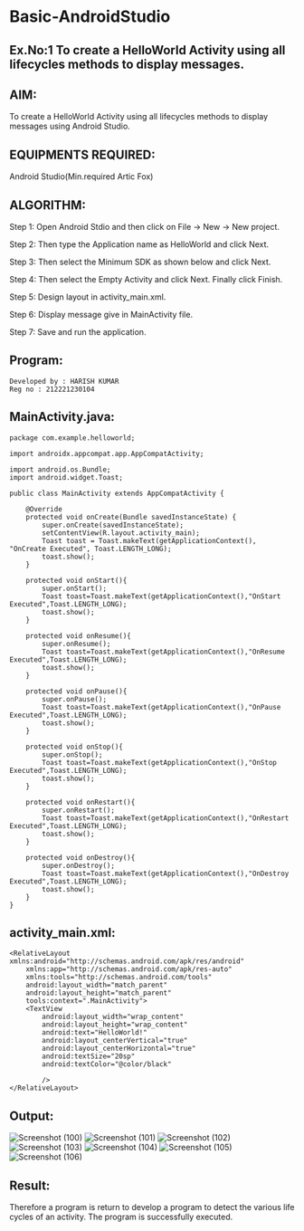# Basic-AndroidStudio
## Ex.No:1 To create a HelloWorld Activity using all lifecycles methods to display messages.
## AIM:
To create a HelloWorld Activity using all lifecycles methods to display messages using Android Studio.

## EQUIPMENTS REQUIRED:
Android Studio(Min.required Artic Fox)

## ALGORITHM:
 Step 1: Open Android Stdio and then click on File -> New -> New project.

 Step 2: Then type the Application name as HelloWorld and click Next.

 Step 3: Then select the Minimum SDK as shown below and click Next.

 Step 4: Then select the Empty Activity and click Next. Finally click Finish.

 Step 5: Design layout in activity_main.xml.

 Step 6: Display message give in MainActivity file.

 Step 7: Save and run the application.
## Program:
```
Developed by : HARISH KUMAR
Reg no : 212221230104
```

## MainActivity.java:
```
package com.example.helloworld;

import androidx.appcompat.app.AppCompatActivity;

import android.os.Bundle;
import android.widget.Toast;

public class MainActivity extends AppCompatActivity {

    @Override
    protected void onCreate(Bundle savedInstanceState) {
        super.onCreate(savedInstanceState);
        setContentView(R.layout.activity_main);
        Toast toast = Toast.makeText(getApplicationContext(), "OnCreate Executed", Toast.LENGTH_LONG);
        toast.show();
    }

    protected void onStart(){
        super.onStart();
        Toast toast=Toast.makeText(getApplicationContext(),"OnStart Executed",Toast.LENGTH_LONG);
        toast.show();
    }

    protected void onResume(){
        super.onResume();
        Toast toast=Toast.makeText(getApplicationContext(),"OnResume Executed",Toast.LENGTH_LONG);
        toast.show();
    }

    protected void onPause(){
        super.onPause();
        Toast toast=Toast.makeText(getApplicationContext(),"OnPause Executed",Toast.LENGTH_LONG);
        toast.show();
    }

    protected void onStop(){
        super.onStop();
        Toast toast=Toast.makeText(getApplicationContext(),"OnStop Executed",Toast.LENGTH_LONG);
        toast.show();
    }

    protected void onRestart(){
        super.onRestart();
        Toast toast=Toast.makeText(getApplicationContext(),"OnRestart Executed",Toast.LENGTH_LONG);
        toast.show();
    }

    protected void onDestroy(){
        super.onDestroy();
        Toast toast=Toast.makeText(getApplicationContext(),"OnDestroy Executed",Toast.LENGTH_LONG);
        toast.show();
    }
}
```
## activity_main.xml:
```<?xml version="1.0" encoding="utf-8"?>
<RelativeLayout xmlns:android="http://schemas.android.com/apk/res/android"
    xmlns:app="http://schemas.android.com/apk/res-auto"
    xmlns:tools="http://schemas.android.com/tools"
    android:layout_width="match_parent"
    android:layout_height="match_parent"
    tools:context=".MainActivity">
    <TextView
        android:layout_width="wrap_content"
        android:layout_height="wrap_content"
        android:text="HelloWorld!"
        android:layout_centerVertical="true"
        android:layout_centerHorizontal="true"
        android:textSize="20sp"
        android:textColor="@color/black"

        />
</RelativeLayout>
```
## Output:
![Screenshot (100)](https://user-images.githubusercontent.com/94269989/190158931-2b915609-fe32-45f3-9706-b0ad420a24bc.png)
![Screenshot (101)](https://user-images.githubusercontent.com/94269989/190159059-f38ac9b9-05f8-4052-84c5-0255f71b8ab8.png)
![Screenshot (102)](https://user-images.githubusercontent.com/94269989/190159250-7e8a6284-9024-400c-bcca-3fc65883e2ec.png)
![Screenshot (103)](https://user-images.githubusercontent.com/94269989/190159355-62f8b44f-0ef1-4646-8617-86a7a0f44670.png)
![Screenshot (104)](https://user-images.githubusercontent.com/94269989/190159433-2302ab82-b79b-453a-b2f3-fa6b18cad2a7.png)
![Screenshot (105)](https://user-images.githubusercontent.com/94269989/190159475-db894772-1de8-4866-9dc7-18af75122c03.png)
![Screenshot (106)](https://user-images.githubusercontent.com/94269989/190159554-24f4d68e-88e7-4a34-99b3-4b2febc95bf3.png)

## Result:
Therefore a program is return to develop a program to detect the various life cycles of an activity. The program is successfully executed.










